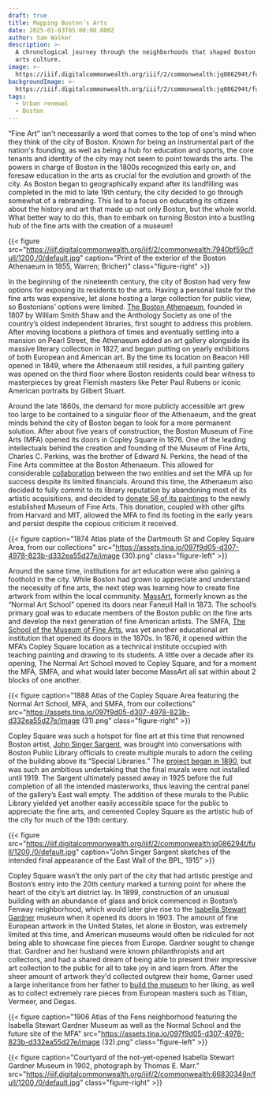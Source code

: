 ```yaml
---
draft: true
title: Mapping Boston’s Arts
date: 2025-01-03T05:00:00.000Z
author: Sam Walker
description: >-
  A chronological journey through the neighborhoods that shaped Boston’s fine
  arts culture.
image: >-
  https://iiif.digitalcommonwealth.org/iiif/2/commonwealth:jq086294t/full/1200,/0/default.jpg
backgroundImage: >-
  https://iiif.digitalcommonwealth.org/iiif/2/commonwealth:jq086294t/full/1200,/0/default.jpg
tags:
  - Urban renewal
  - Boston
---
```


“Fine Art” isn't necessarily a word that comes to the top of one's mind when they think of the city of Boston. Known for being an instrumental part of the nation's founding, as well as being a hub for education and sports, the core tenants and identity of the city may not seem to point towards the arts. The powers in charge of Boston in the 1800s recognized this early on, and foresaw education in the arts as crucial for the evolution and growth of the city. As Boston began to geographically expand after its landfilling was completed in the mid to late 19th century, the city decided to go through somewhat of a rebranding. This led to a focus on educating its citizens about the history and art that made up not only Boston, but the whole world. What better way to do this, than to embark on turning Boston into a bustling hub of the fine arts with the creation of a museum!

{{< figure src="https://iiif.digitalcommonwealth.org/iiif/2/commonwealth:7940bf59c/full/1200,/0/default.jpg" caption="Print of the exterior of the Boston Athenaeum in 1855, Warren; Bricher)" class="figure-right" >}}

In the beginning of the nineteenth century, the city of Boston had very few options for exposing its residents to the arts. Having a personal taste for the fine arts was expensive, let alone hosting a large collection for public view, so Bostonians’ options were limited. [The Boston Athenaeum](https://bostonathenaeum.org/about/#:~:text=Founded%20in%201807%2C%20the%20Boston,Monthly%20Anthology%20and%20Boston%20Review.), founded in 1807 by William Smith Shaw and the Anthology Society as one of the country’s oldest independent libraries, first sought to address this problem. After moving locations a plethora of times and eventually settling into a mansion on Pearl Street, the Athenaeum added an art gallery alongside its massive literary collection in 1827, and began putting on yearly exhibitions of both European and American art. By the time its location on Beacon Hill opened in 1849, where the Athenaeum still resides, a full painting gallery was opened on the third floor where Boston residents could bear witness to masterpieces by great Flemish masters like Peter Paul Rubens or iconic American portraits by Gilbert Stuart.

Around the late 1860s, the demand for more publicly accessible art grew too large to be contained to a singular floor of the Athenaeum, and the great minds behind the city of Boston began to look for a more permanent solution. After about five years of construction, the Boston Museum of Fine Arts (MFA) opened its doors in Copley Square in 1876. One of the leading intellectuals behind the creation and founding of the Museum of Fine Arts, Charles C. Perkins, was the brother of Edward N. Perkins, the head of the Fine Arts committee at the Boston Athenaeum. This allowed for considerable [collaboration](https://www.wbur.org/radioboston/2013/07/26/athenaeum-and-the-mfa) between the two entities and set the MFA up for success despite its limited financials. Around this time, the Athenaeum also decided to fully commit to its library reputation by abandoning most of its artistic acquisitions, and decided to [donate 56 of its paintings](https://ocw.mit.edu/courses/4-609-the-art-museum-history-theory-controversy-spring-2014/dd0f50a42539a84bc742a86190b804d4_MIT4_609S14_assgn_Student_work2.pdf) to the newly established Museum of Fine Arts. This donation, coupled with other gifts from Harvard and MIT, allowed the MFA to find its footing in the early years and persist despite the copious criticism it received.

{{< figure caption="1874 Atlas plate of the Dartmouth St and Copley Square Area, from our collections" src="https://assets.tina.io/097f9d05-d307-4978-823b-d332ea55d27e/image (30).png" class="figure-left" >}}

Around the same time, institutions for art education were also gaining a foothold in the city. While Boston had grown to appreciate and understand the necessity of fine arts, the next step was learning how to create fine artwork from within the local community. [MassArt](https://massart.edu/about/), formerly known as the “Normal Art School” opened its doors near Faneuil Hall in 1873. The school’s primary goal was to educate members of the Boston public on the fine arts and develop the next generation of fine American artists. The SMFA, [The School of the Museum of Fine Arts](https://smfa.tufts.edu/about/our-history), was yet another educational art institution that opened its doors in the 1870s. In 1876, it opened within the MFA’s Copley Square location as a technical institute occupied with teaching painting and drawing to its students. A little over a decade after its opening, The Normal Art School moved to Copley Square, and for a moment the MFA, SMFA, and what would later become MassArt all sat within about 2 blocks of one another.

{{< figure caption="1888 Atlas of the Copley Square Area featuring the Normal Art School, MFA, and SMFA, from our collections" src="https://assets.tina.io/097f9d05-d307-4978-823b-d332ea55d27e/image (31).png" class="figure-right" >}}

Copley Square was such a hotspot for fine art at this time that renowned Boston artist, [John Singer Sargent](https://www.mfa.org/news/sargent-bio), was brought into conversations with Boston Public Library officials to create multiple murals to adorn the ceiling of the building above its “Special Libraries.” The [project began in 1890](https://www.bpl.org/sargent/), but was such an ambitious undertaking that the final murals were not installed until 1919. The Sargent ultimately passed away in 1925 before the full completion of all the intended masterworks, thus leaving the central panel of the gallery’s East wall empty. The addition of these murals to the Public Library yielded yet another easily accessible space for the public to appreciate the fine arts, and cemented Copley Square as the artistic hub of the city for much of the 19th century.

{{< figure src="https://iiif.digitalcommonwealth.org/iiif/2/commonwealth:jq086294t/full/1200,/0/default.jpg" caption="John Singer Sargent sketches of the intended final appearance of the East Wall of the BPL, 1915" >}}

Copley Square wasn’t the only part of the city that had artistic prestige and Boston’s entry into the 20th century marked a turning point for where the heart of the city’s art district lay. In 1899, construction of an unusual building with an abundance of glass and brick commenced in Boston’s Fenway neighborhood, which would later give rise to the [Isabella Stewart Gardner](https://www.gardnermuseum.org/about/isabella-stewart-gardner) museum when it opened its doors in 1903. The amount of fine European artwork in the United States, let alone in Boston, was extremely limited at this time, and American museums would often be ridiculed for not being able to showcase fine pieces from Europe. Gardner sought to change that. Gardner and her husband were known philanthropists and art collectors, and had a shared dream of being able to present their impressive art collection to the public for all to take joy in and learn from. After the sheer amount of artwork they'd collected outgrew their home, Garner used a large inheritance from her father to [build the museum](https://www.gardnermuseum.org/about/building-isabellas-museum) to her liking, as well as to collect extremely rare pieces from European masters such as Titian, Vermeer, and Degas. 

{{< figure caption="1906 Atlas of the Fens neighborhood featuring the Isabella Stewart Gardner Museum as well as the Normal School and the future site of the MFA" src="https://assets.tina.io/097f9d05-d307-4978-823b-d332ea55d27e/image (32).png" class="figure-left" >}}

{{< figure caption="Courtyard of the not-yet-opened Isabella Stewart Gardner Museum in 1902, photograph by Thomas E. Marr." src="https://iiif.digitalcommonwealth.org/iiif/2/commonwealth:66830348n/full/1200,/0/default.jpg" class="figure-right" >}}
